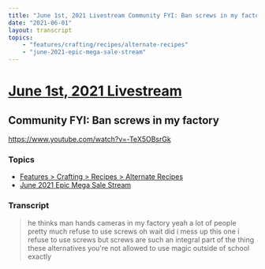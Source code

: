 ```yaml
---
title: "June 1st, 2021 Livestream Community FYI: Ban screws in my factory"
date: "2021-06-01"
layout: transcript
topics:
    - "features/crafting/recipes/alternate-recipes"
    - "june-2021-epic-mega-sale-stream"
---
```

# [June 1st, 2021 Livestream](../2021-06-01.md)
## Community FYI: Ban screws in my factory
https://www.youtube.com/watch?v=-TeX5OBsrGk

### Topics
* [Features > Crafting > Recipes > Alternate Recipes](../topics/features/crafting/recipes/alternate-recipes.md)
* [June 2021 Epic Mega Sale Stream](../topics/june-2021-epic-mega-sale-stream.md)

### Transcript

> he thinks man hands cameras in my factory yeah a lot of people pretty much refuse to use screws oh wait did i mess up this one i refuse to use screws but screws are such an integral part of the thing these alternatives you're not allowed to use magic outside of school exactly
